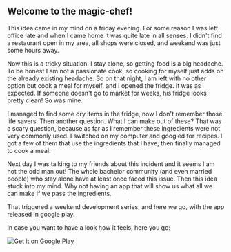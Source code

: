 ## Welcome to the magic-chef!

This idea came in my mind on a friday evening. For some reason I was left office late and when I came home it was quite late in all senses. I didn't find a restaurant open in my area, all shops were closed, and weekend was just some hours away.

Now this is a tricky situation. I stay alone, so getting food is a big headache. To be honest I am not a passionate cook, so cooking for myself just adds on the already existing headache. So on that night, I am left with no other option but cook a meal for myself, and I opened the fridge. It was as expected. If someone doesn't go to market for weeks, his fridge looks pretty clean! So was mine.

I managed to find some dry items in the fridge, now I don't remember those life savers. Then another question. What I can make out of these? That was a scary question, because as far as I remember these ingredients were not very commonly used. I switched on my computer and googled for recipes. I got a few of them that use the ingredients that I have, then finally managed to cook a meal.

Next day I was talking to my friends about this incident and it seems I am not the odd man out! The whole bachelor community (and even married people) who stay alone have at least once faced this issue. Then this idea stuck into my mind. Why not having an app that will show us what all we can make if we pass the ingredients.

That triggered a weekend development series, and here we go, with the app released in google play.

In case you want to have a look how it feels, here you go:

<a target="blank" href="https://play.google.com/store/apps/details?id=com.simpragma.magicchef">
  <img alt="Get it on Google Play"
       src="https://developer.android.com/images/brand/en_generic_rgb_wo_45.png" />
</a>
